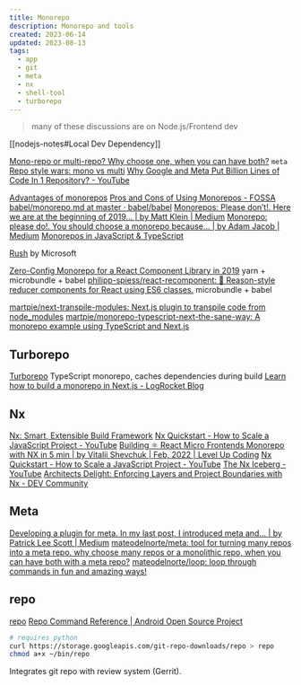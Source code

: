 ```yaml
---
title: Monorepo
description: Monorepo and tools
created: 2023-06-14
updated: 2023-08-13
tags:
  - app
  - git
  - meta
  - nx
  - shell-tool
  - turborepo
---
```


> many of these discussions are on Node.js/Frontend dev

[[nodejs-notes#Local Dev Dependency]]

[Mono-repo or multi-repo? Why choose one, when you can have both?](https://medium.com/@patrickleet/mono-repo-or-multi-repo-why-choose-one-when-you-can-have-both-e9c77bd0c668) `meta`
[Repo style wars: mono vs multi](http://www.gigamonkeys.com/mono-vs-multi/)
[Why Google and Meta Put Billion Lines of Code In 1 Repository? - YouTube](https://www.youtube.com/watch?v=x3cANGNPyx0)

[Advantages of monorepos](https://danluu.com/monorepo/)
[Pros and Cons of Using Monorepos - FOSSA](https://fossa.com/blog/pros-cons-using-monorepos/)
[babel/monorepo.md at master · babel/babel](https://github.com/babel/babel/blob/master/doc/design/monorepo.md)
[Monorepos: Please don’t!. Here we are at the beginning of 2019… | by Matt Klein | Medium](https://medium.com/@mattklein123/monorepos-please-dont-e9a279be011b)
[Monorepo: please do!. You should choose a monorepo because… | by Adam Jacob | Medium](https://medium.com/@adamhjk/monorepo-please-do-3657e08a4b70)
[Monorepos in JavaScript & TypeScript](https://www.robinwieruch.de/javascript-monorepos/)

[Rush](https://rushjs.io/) by Microsoft

[Zero-Config Monorepo for a React Component Library in 2019](https://medium.com/@MattBlackDev/zero-config-monorepo-for-a-react-component-library-in-2019-dd9137bdd0a6) yarn + microbundle + babel
[philipp-spiess/react-recomponent: 🥫 Reason-style reducer components for React using ES6 classes.](https://github.com/philipp-spiess/react-recomponent) microbundle + babel

[martpie/next-transpile-modules: Next.js plugin to transpile code from node_modules](https://github.com/martpie/next-transpile-modules)
[martpie/monorepo-typescript-next-the-sane-way: A monorepo example using TypeScript and Next.js](https://github.com/martpie/monorepo-typescript-next-the-sane-way)

## Turborepo

[Turborepo](https://turborepo.org/) TypeScript monorepo, caches dependencies during build
[Learn how to build a monorepo in Next.js - LogRocket Blog](https://blog.logrocket.com/build-monorepo-next-js/)

## Nx

[Nx: Smart, Extensible Build Framework](https://nx.dev/)
[Nx Quickstart - How to Scale a JavaScript Project - YouTube](https://www.youtube.com/watch?v=VUyBY72mwrQ)
[Building ⚛️ React Micro Frontends Monorepo with NX in 5 min | by Vitalii Shevchuk | Feb, 2022 | Level Up Coding](https://levelup.gitconnected.com/building-%EF%B8%8F-react-micro-frontends-monorepo-with-nx-10bf564f03fe)
[Nx Quickstart - How to Scale a JavaScript Project - YouTube](https://www.youtube.com/watch?v=VUyBY72mwrQ)
[The Nx Iceberg - YouTube](https://www.youtube.com/watch?v=qG9fD508ufY)
[Architects Delight: Enforcing Layers and Project Boundaries with Nx - DEV Community](https://dev.to/this-is-learning/architects-delight-enforcing-layers-and-project-boundaries-with-nx-2d8o)

## Meta

[Developing a plugin for meta. In my last post, I introduced meta and… | by Patrick Lee Scott | Medium](https://patrickleet.medium.com/developing-a-plugin-for-meta-bd2e9c39882d)
[mateodelnorte/meta: tool for turning many repos into a meta repo. why choose many repos or a monolithic repo, when you can have both with a meta repo?](https://github.com/mateodelnorte/meta)
[mateodelnorte/loop: loop through commands in fun and amazing ways!](https://github.com/mateodelnorte/loop)

## repo

[repo](https://gerrit.googlesource.com/git-repo/+/refs/heads/master/README.md)
[Repo Command Reference | Android Open Source Project](https://source.android.com/setup/develop/repo)

```sh
# requires python
curl https://storage.googleapis.com/git-repo-downloads/repo > repo
chmod a+x ~/bin/repo
```

Integrates git repo with review system (Gerrit).
